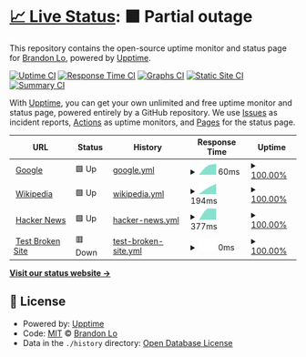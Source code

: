 # [📈 Live Status](https://bklo94.github.io/upptime): <!--live status--> **🟧 Partial outage**

This repository contains the open-source uptime monitor and status page for [Brandon Lo](https://brandonkitlo.com/), powered by [Upptime](https://github.com/upptime/upptime).

[![Uptime CI](https://github.com/bklo94/upptime/workflows/Uptime%20CI/badge.svg)](https://github.com/bklo94/upptime/actions?query=workflow%3A%22Uptime+CI%22)
[![Response Time CI](https://github.com/bklo94/upptime/workflows/Response%20Time%20CI/badge.svg)](https://github.com/bklo94/upptime/actions?query=workflow%3A%22Response+Time+CI%22)
[![Graphs CI](https://github.com/bklo94/upptime/workflows/Graphs%20CI/badge.svg)](https://github.com/bklo94/upptime/actions?query=workflow%3A%22Graphs+CI%22)
[![Static Site CI](https://github.com/bklo94/upptime/workflows/Static%20Site%20CI/badge.svg)](https://github.com/bklo94/upptime/actions?query=workflow%3A%22Static+Site+CI%22)
[![Summary CI](https://github.com/bklo94/upptime/workflows/Summary%20CI/badge.svg)](https://github.com/bklo94/upptime/actions?query=workflow%3A%22Summary+CI%22)

With [Upptime](https://upptime.js.org), you can get your own unlimited and free uptime monitor and status page, powered entirely by a GitHub repository. We use [Issues](https://github.com/bklo94/upptime/issues) as incident reports, [Actions](https://github.com/bklo94/upptime/actions) as uptime monitors, and [Pages](https://bklo94.github.io/upptime) for the status page.

<!--start: status pages-->
<!-- This summary is generated by Upptime (https://github.com/upptime/upptime) -->
<!-- Do not edit this manually, your changes will be overwritten -->
<!-- prettier-ignore -->
| URL | Status | History | Response Time | Uptime |
| --- | ------ | ------- | ------------- | ------ |
| <img alt="" src="https://favicons.githubusercontent.com/www.google.com" height="13"> [Google](https://www.google.com) | 🟩 Up | [google.yml](https://github.com/bklo94/uptime/commits/HEAD/history/google.yml) | <details><summary><img alt="Response time graph" src="./graphs/google/response-time-week.png" height="20"> 60ms</summary><br><a href="https://brandonkitlo.com/history/google"><img alt="Response time 60" src="https://img.shields.io/endpoint?url=https%3A%2F%2Fraw.githubusercontent.com%2Fbklo94%2Fuptime%2FHEAD%2Fapi%2Fgoogle%2Fresponse-time.json"></a><br><a href="https://brandonkitlo.com/history/google"><img alt="24-hour response time 60" src="https://img.shields.io/endpoint?url=https%3A%2F%2Fraw.githubusercontent.com%2Fbklo94%2Fuptime%2FHEAD%2Fapi%2Fgoogle%2Fresponse-time-day.json"></a><br><a href="https://brandonkitlo.com/history/google"><img alt="7-day response time 60" src="https://img.shields.io/endpoint?url=https%3A%2F%2Fraw.githubusercontent.com%2Fbklo94%2Fuptime%2FHEAD%2Fapi%2Fgoogle%2Fresponse-time-week.json"></a><br><a href="https://brandonkitlo.com/history/google"><img alt="30-day response time 60" src="https://img.shields.io/endpoint?url=https%3A%2F%2Fraw.githubusercontent.com%2Fbklo94%2Fuptime%2FHEAD%2Fapi%2Fgoogle%2Fresponse-time-month.json"></a><br><a href="https://brandonkitlo.com/history/google"><img alt="1-year response time 60" src="https://img.shields.io/endpoint?url=https%3A%2F%2Fraw.githubusercontent.com%2Fbklo94%2Fuptime%2FHEAD%2Fapi%2Fgoogle%2Fresponse-time-year.json"></a></details> | <details><summary><a href="https://brandonkitlo.com/history/google">100.00%</a></summary><a href="https://brandonkitlo.com/history/google"><img alt="All-time uptime 100.00%" src="https://img.shields.io/endpoint?url=https%3A%2F%2Fraw.githubusercontent.com%2Fbklo94%2Fuptime%2FHEAD%2Fapi%2Fgoogle%2Fuptime.json"></a><br><a href="https://brandonkitlo.com/history/google"><img alt="24-hour uptime 100.00%" src="https://img.shields.io/endpoint?url=https%3A%2F%2Fraw.githubusercontent.com%2Fbklo94%2Fuptime%2FHEAD%2Fapi%2Fgoogle%2Fuptime-day.json"></a><br><a href="https://brandonkitlo.com/history/google"><img alt="7-day uptime 100.00%" src="https://img.shields.io/endpoint?url=https%3A%2F%2Fraw.githubusercontent.com%2Fbklo94%2Fuptime%2FHEAD%2Fapi%2Fgoogle%2Fuptime-week.json"></a><br><a href="https://brandonkitlo.com/history/google"><img alt="30-day uptime 100.00%" src="https://img.shields.io/endpoint?url=https%3A%2F%2Fraw.githubusercontent.com%2Fbklo94%2Fuptime%2FHEAD%2Fapi%2Fgoogle%2Fuptime-month.json"></a><br><a href="https://brandonkitlo.com/history/google"><img alt="1-year uptime 100.00%" src="https://img.shields.io/endpoint?url=https%3A%2F%2Fraw.githubusercontent.com%2Fbklo94%2Fuptime%2FHEAD%2Fapi%2Fgoogle%2Fuptime-year.json"></a></details>
| <img alt="" src="https://favicons.githubusercontent.com/en.wikipedia.org" height="13"> [Wikipedia](https://en.wikipedia.org) | 🟩 Up | [wikipedia.yml](https://github.com/bklo94/uptime/commits/HEAD/history/wikipedia.yml) | <details><summary><img alt="Response time graph" src="./graphs/wikipedia/response-time-week.png" height="20"> 194ms</summary><br><a href="https://brandonkitlo.com/history/wikipedia"><img alt="Response time 194" src="https://img.shields.io/endpoint?url=https%3A%2F%2Fraw.githubusercontent.com%2Fbklo94%2Fuptime%2FHEAD%2Fapi%2Fwikipedia%2Fresponse-time.json"></a><br><a href="https://brandonkitlo.com/history/wikipedia"><img alt="24-hour response time 194" src="https://img.shields.io/endpoint?url=https%3A%2F%2Fraw.githubusercontent.com%2Fbklo94%2Fuptime%2FHEAD%2Fapi%2Fwikipedia%2Fresponse-time-day.json"></a><br><a href="https://brandonkitlo.com/history/wikipedia"><img alt="7-day response time 194" src="https://img.shields.io/endpoint?url=https%3A%2F%2Fraw.githubusercontent.com%2Fbklo94%2Fuptime%2FHEAD%2Fapi%2Fwikipedia%2Fresponse-time-week.json"></a><br><a href="https://brandonkitlo.com/history/wikipedia"><img alt="30-day response time 194" src="https://img.shields.io/endpoint?url=https%3A%2F%2Fraw.githubusercontent.com%2Fbklo94%2Fuptime%2FHEAD%2Fapi%2Fwikipedia%2Fresponse-time-month.json"></a><br><a href="https://brandonkitlo.com/history/wikipedia"><img alt="1-year response time 194" src="https://img.shields.io/endpoint?url=https%3A%2F%2Fraw.githubusercontent.com%2Fbklo94%2Fuptime%2FHEAD%2Fapi%2Fwikipedia%2Fresponse-time-year.json"></a></details> | <details><summary><a href="https://brandonkitlo.com/history/wikipedia">100.00%</a></summary><a href="https://brandonkitlo.com/history/wikipedia"><img alt="All-time uptime 100.00%" src="https://img.shields.io/endpoint?url=https%3A%2F%2Fraw.githubusercontent.com%2Fbklo94%2Fuptime%2FHEAD%2Fapi%2Fwikipedia%2Fuptime.json"></a><br><a href="https://brandonkitlo.com/history/wikipedia"><img alt="24-hour uptime 100.00%" src="https://img.shields.io/endpoint?url=https%3A%2F%2Fraw.githubusercontent.com%2Fbklo94%2Fuptime%2FHEAD%2Fapi%2Fwikipedia%2Fuptime-day.json"></a><br><a href="https://brandonkitlo.com/history/wikipedia"><img alt="7-day uptime 100.00%" src="https://img.shields.io/endpoint?url=https%3A%2F%2Fraw.githubusercontent.com%2Fbklo94%2Fuptime%2FHEAD%2Fapi%2Fwikipedia%2Fuptime-week.json"></a><br><a href="https://brandonkitlo.com/history/wikipedia"><img alt="30-day uptime 100.00%" src="https://img.shields.io/endpoint?url=https%3A%2F%2Fraw.githubusercontent.com%2Fbklo94%2Fuptime%2FHEAD%2Fapi%2Fwikipedia%2Fuptime-month.json"></a><br><a href="https://brandonkitlo.com/history/wikipedia"><img alt="1-year uptime 100.00%" src="https://img.shields.io/endpoint?url=https%3A%2F%2Fraw.githubusercontent.com%2Fbklo94%2Fuptime%2FHEAD%2Fapi%2Fwikipedia%2Fuptime-year.json"></a></details>
| <img alt="" src="https://favicons.githubusercontent.com/news.ycombinator.com" height="13"> [Hacker News](https://news.ycombinator.com) | 🟩 Up | [hacker-news.yml](https://github.com/bklo94/uptime/commits/HEAD/history/hacker-news.yml) | <details><summary><img alt="Response time graph" src="./graphs/hacker-news/response-time-week.png" height="20"> 377ms</summary><br><a href="https://brandonkitlo.com/history/hacker-news"><img alt="Response time 377" src="https://img.shields.io/endpoint?url=https%3A%2F%2Fraw.githubusercontent.com%2Fbklo94%2Fuptime%2FHEAD%2Fapi%2Fhacker-news%2Fresponse-time.json"></a><br><a href="https://brandonkitlo.com/history/hacker-news"><img alt="24-hour response time 377" src="https://img.shields.io/endpoint?url=https%3A%2F%2Fraw.githubusercontent.com%2Fbklo94%2Fuptime%2FHEAD%2Fapi%2Fhacker-news%2Fresponse-time-day.json"></a><br><a href="https://brandonkitlo.com/history/hacker-news"><img alt="7-day response time 377" src="https://img.shields.io/endpoint?url=https%3A%2F%2Fraw.githubusercontent.com%2Fbklo94%2Fuptime%2FHEAD%2Fapi%2Fhacker-news%2Fresponse-time-week.json"></a><br><a href="https://brandonkitlo.com/history/hacker-news"><img alt="30-day response time 377" src="https://img.shields.io/endpoint?url=https%3A%2F%2Fraw.githubusercontent.com%2Fbklo94%2Fuptime%2FHEAD%2Fapi%2Fhacker-news%2Fresponse-time-month.json"></a><br><a href="https://brandonkitlo.com/history/hacker-news"><img alt="1-year response time 377" src="https://img.shields.io/endpoint?url=https%3A%2F%2Fraw.githubusercontent.com%2Fbklo94%2Fuptime%2FHEAD%2Fapi%2Fhacker-news%2Fresponse-time-year.json"></a></details> | <details><summary><a href="https://brandonkitlo.com/history/hacker-news">100.00%</a></summary><a href="https://brandonkitlo.com/history/hacker-news"><img alt="All-time uptime 100.00%" src="https://img.shields.io/endpoint?url=https%3A%2F%2Fraw.githubusercontent.com%2Fbklo94%2Fuptime%2FHEAD%2Fapi%2Fhacker-news%2Fuptime.json"></a><br><a href="https://brandonkitlo.com/history/hacker-news"><img alt="24-hour uptime 100.00%" src="https://img.shields.io/endpoint?url=https%3A%2F%2Fraw.githubusercontent.com%2Fbklo94%2Fuptime%2FHEAD%2Fapi%2Fhacker-news%2Fuptime-day.json"></a><br><a href="https://brandonkitlo.com/history/hacker-news"><img alt="7-day uptime 100.00%" src="https://img.shields.io/endpoint?url=https%3A%2F%2Fraw.githubusercontent.com%2Fbklo94%2Fuptime%2FHEAD%2Fapi%2Fhacker-news%2Fuptime-week.json"></a><br><a href="https://brandonkitlo.com/history/hacker-news"><img alt="30-day uptime 100.00%" src="https://img.shields.io/endpoint?url=https%3A%2F%2Fraw.githubusercontent.com%2Fbklo94%2Fuptime%2FHEAD%2Fapi%2Fhacker-news%2Fuptime-month.json"></a><br><a href="https://brandonkitlo.com/history/hacker-news"><img alt="1-year uptime 100.00%" src="https://img.shields.io/endpoint?url=https%3A%2F%2Fraw.githubusercontent.com%2Fbklo94%2Fuptime%2FHEAD%2Fapi%2Fhacker-news%2Fuptime-year.json"></a></details>
| <img alt="" src="https://favicons.githubusercontent.com/thissitedoesnotexist.koj.co" height="13"> [Test Broken Site](https://thissitedoesnotexist.koj.co) | 🟥 Down | [test-broken-site.yml](https://github.com/bklo94/uptime/commits/HEAD/history/test-broken-site.yml) | <details><summary><img alt="Response time graph" src="./graphs/test-broken-site/response-time-week.png" height="20"> 0ms</summary><br><a href="https://brandonkitlo.com/history/test-broken-site"><img alt="Response time 0" src="https://img.shields.io/endpoint?url=https%3A%2F%2Fraw.githubusercontent.com%2Fbklo94%2Fuptime%2FHEAD%2Fapi%2Ftest-broken-site%2Fresponse-time.json"></a><br><a href="https://brandonkitlo.com/history/test-broken-site"><img alt="24-hour response time 0" src="https://img.shields.io/endpoint?url=https%3A%2F%2Fraw.githubusercontent.com%2Fbklo94%2Fuptime%2FHEAD%2Fapi%2Ftest-broken-site%2Fresponse-time-day.json"></a><br><a href="https://brandonkitlo.com/history/test-broken-site"><img alt="7-day response time 0" src="https://img.shields.io/endpoint?url=https%3A%2F%2Fraw.githubusercontent.com%2Fbklo94%2Fuptime%2FHEAD%2Fapi%2Ftest-broken-site%2Fresponse-time-week.json"></a><br><a href="https://brandonkitlo.com/history/test-broken-site"><img alt="30-day response time 0" src="https://img.shields.io/endpoint?url=https%3A%2F%2Fraw.githubusercontent.com%2Fbklo94%2Fuptime%2FHEAD%2Fapi%2Ftest-broken-site%2Fresponse-time-month.json"></a><br><a href="https://brandonkitlo.com/history/test-broken-site"><img alt="1-year response time 0" src="https://img.shields.io/endpoint?url=https%3A%2F%2Fraw.githubusercontent.com%2Fbklo94%2Fuptime%2FHEAD%2Fapi%2Ftest-broken-site%2Fresponse-time-year.json"></a></details> | <details><summary><a href="https://brandonkitlo.com/history/test-broken-site">100.00%</a></summary><a href="https://brandonkitlo.com/history/test-broken-site"><img alt="All-time uptime 100.00%" src="https://img.shields.io/endpoint?url=https%3A%2F%2Fraw.githubusercontent.com%2Fbklo94%2Fuptime%2FHEAD%2Fapi%2Ftest-broken-site%2Fuptime.json"></a><br><a href="https://brandonkitlo.com/history/test-broken-site"><img alt="24-hour uptime 100.00%" src="https://img.shields.io/endpoint?url=https%3A%2F%2Fraw.githubusercontent.com%2Fbklo94%2Fuptime%2FHEAD%2Fapi%2Ftest-broken-site%2Fuptime-day.json"></a><br><a href="https://brandonkitlo.com/history/test-broken-site"><img alt="7-day uptime 100.00%" src="https://img.shields.io/endpoint?url=https%3A%2F%2Fraw.githubusercontent.com%2Fbklo94%2Fuptime%2FHEAD%2Fapi%2Ftest-broken-site%2Fuptime-week.json"></a><br><a href="https://brandonkitlo.com/history/test-broken-site"><img alt="30-day uptime 100.00%" src="https://img.shields.io/endpoint?url=https%3A%2F%2Fraw.githubusercontent.com%2Fbklo94%2Fuptime%2FHEAD%2Fapi%2Ftest-broken-site%2Fuptime-month.json"></a><br><a href="https://brandonkitlo.com/history/test-broken-site"><img alt="1-year uptime 100.00%" src="https://img.shields.io/endpoint?url=https%3A%2F%2Fraw.githubusercontent.com%2Fbklo94%2Fuptime%2FHEAD%2Fapi%2Ftest-broken-site%2Fuptime-year.json"></a></details>

<!--end: status pages-->

[**Visit our status website →**](https://bklo94.github.io/upptime)

## 📄 License

- Powered by: [Upptime](https://github.com/upptime/upptime)
- Code: [MIT](./LICENSE) © [Brandon Lo](https://brandonkitlo.com/)
- Data in the `./history` directory: [Open Database License](https://opendatacommons.org/licenses/odbl/1-0/)
